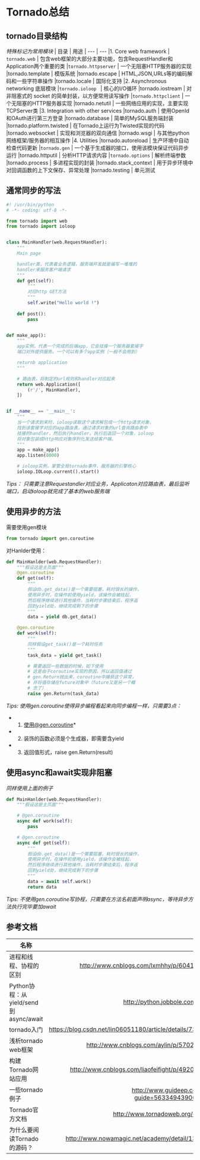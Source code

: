 # Tornado总结

## tornado目录结构
*特殊标记为常用模块*
| 目录 | 用途
| --- | ---
|1. Core web framework
| `tornado.web` | 包含web框架的大部分主要功能，包含RequestHandler和Application两个重要的类
|`tornado.httpserver`  | 一个无阻塞HTTP服务器的实现
|tornado.template  | 模版系统
|tornado.escape  | HTML,JSON,URLs等的编码解码和一些字符串操作
|tornado.locale  | 国际化支持
|2. Asynchronous networking 底层模块
|`tornado.ioloop ` | 核心的I/O循环
|tornado.iostream  | 对非阻塞式的 socket 的简单封装，以方便常用读写操作
|`tornado.httpclient`  | 一个无阻塞的HTTP服务器实现
|tornado.netutil  | 一些网络应用的实现，主要实现TCPServer类
|3. Integration with other services
|tornado.auth  | 使用OpenId和OAuth进行第三方登录
|tornado.database  | 简单的MySQL服务端封装
|tornado.platform.twisted  | 在Tornado上运行为Twisted实现的代码
|tornado.websocket  | 实现和浏览器的双向通信
|tornado.wsgi  | 与其他python网络框架/服务器的相互操作
|4. Utilities
|tornado.autoreload  | 生产环境中自动检查代码更新
|`tornado.gen`  | 一个基于生成器的接口，使用该模块保证代码异步运行
|tornado.httputil  | 分析HTTP请求内容
|`tornado.options`  | 解析终端参数
|tornado.process  | 多进程实现的封装
|tornado.stack_context  | 用于异步环境中对回调函数的上下文保存、异常处理
|tornado.testing  | 单元测试

## 通常同步的写法
```python
#! /usr/bin/python
# -*- coding: utf-8 -*-

from tornado import web
from tornado import ioloop


class MainHandler(web.RequestHandler):
    """
    Main page

    handler类，代表着业务逻辑，服务端开发就是编写一堆堆的
    handler来服务客户端请求
    """
    def get(self):
        """
        对应http GET方法
        """
        self.write("Hello world !")
    
    def post():
        pass


def make_app():
    """
    app实例，代表一个完成的后端app，它会挂接一个服务器套接字
    端口对外提供服务。一个可以有多个app实例（一般不会用到）

    returnb application
    """

    # 路由表，将制定的url规则和handler对应起来
    return web.Application([
        (r'/', MainHandler),
    ])


if __name__ == '__main__':
    """
    当一个请求到来时，ioloop读取这个请求解包成一个http请求对象，
    找到该套接字对应的app路由表，通过请求对象的url查询路由表中
    挂接的handler，然后执行handler。执行后返回一个对象，ioloop
    将对象包装成http响应对象序列化发送给客户端。
    """
    app = make_app()
    app.listen(8000)

    # ioloop实例，掌管全局tornado事件，服务器的引擎核心
    ioloop.IOLoop.current().start()

```

*Tips： 只需要注意Requestandler对应业务，Applicaton对应路由表，最后监听端口，启动ioloop就完成了基本的web服务端*

## 使用异步的方法
需要使用gen模块
```python
from tornado import gen.coroutine
```
对Hanlder使用：
```python
def MainHanlder(web.RequestHandler):
    """假设这是主页面"""
    @gen.coroutine
    def get(self):
        """ 
        假设db.get_data()是一个需要阻塞，耗时很长的操作，
        使用异步时，在操作前使用yield，该操作会被挂起，
        然后程序继续进行其他操作，当耗时步骤结束后，程序返
        回到yield处，继续完成剩下的步骤
        """
        data = yield db.get_data()

    @gen.coroutine
    def work(self):
        """
        同样假设get_task()是一个耗时任务
        """
        task_data = yield get_task()

        # 需要返回一些数据的时候，如下使用
        # 这是由于coroutine实现的原因，所以返回值通过
        # gen.Return抛出来，coroutine中捕获这个异常，
        # 并将值存储在future对象中（future又是另一个概
        # 念了）
        raise gen.Return(task_data)
```
*Tips: 使用gen.coroutine使得异步编程看起来向同步编程一样，只需要3点：*
- 1. 使用@gen.coroutine*
- 2. 装饰的函数必须是个生成器，即需要含yield
- 3. 返回值形式，raise gen.Return(result)

## 使用async和await实现非阻塞
*同样使用上面的例子*

```python
def MainHanlder(web.RequestHandler):
    """假设这是主页面"""

    # @gen.coroutine
    async def work(self):
        pass

    # @gen.coroutine
    async def get(self):
        """ 
        假设db.get_data()是一个需要阻塞，耗时很长的操作，
        使用异步时，在操作前使用yield，该操作会被挂起，
        然后程序继续进行其他操作，当耗时步骤结束后，程序返
        回到yield处，继续完成剩下的步骤
        """
        data = await self.work()
        return data

```
*Tips: 不使用gen.coroutine写协程，只需要在方法名前面声明async，等待异步方法执行完毕要加await*


## 参考文档
| 名称 | 链接 |
| ----- | -----:|
| 进程和线程、协程的区别 | http://www.cnblogs.com/lxmhhy/p/6041001.html|
| Python协程：从yield/send到async/await | http://python.jobbole.com/86069/|
| tornado入门 | https://blog.csdn.net/lin06051180/article/details/73480832 | 
| 浅析tornado web框架| http://www.cnblogs.com/aylin/p/5702994.html |
| 构建Tornado网站应用 | http://www.cnblogs.com/liaofeifight/p/4920017.html|
| 一些tornado例子 | http://www.guideep.com/read?guide=5633494390669312#|
| Tornado官方文档 | http://www.tornadoweb.org/en/latest/ |
| 为什么要阅读Tornado的源码？|http://www.nowamagic.net/academy/detail/13321002|
